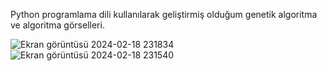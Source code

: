 Python programlama dili kullanılarak geliştirmiş olduğum genetik algoritma ve algoritma görselleri.

![Ekran görüntüsü 2024-02-18 231834](https://github.com/Bayrak-tar/Genetic-Algorithm/assets/107275132/8064ba62-b60e-482c-ad83-836ae5037309)
![Ekran görüntüsü 2024-02-18 231540](https://github.com/Bayrak-tar/Genetic-Algorithm/assets/107275132/bd447139-3559-49e4-a812-2d2da987db05)

